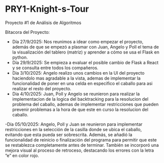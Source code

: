 # PRY1-Knight-s-Tour
Proyecto #1 de Análisis de Algoritmos

Bitacora del Proyecto:

- Día 27/9/2025: Nos reunimos a idear como empezar el proyecto, además de que se empezó a plasmar con Juan, Angelo y Poll el tema de la visualización del tablero (matriz) y aprender a cómo se usa el Flask en python.
- Día 29/9/2025: Se empieza a evaluar el posible cambio de Flask a React y se consulta entre todos los compañeros.
- Dia 3/10/2025: Angelo realizo unos cambios en la UI del proyecto haciendolo mas agradable a la vista, ademas de implementar la funcionalidad de poner en una celda en especifico el caballo para asi realizar el resto del proyecto.
- Dia 4/10/2025: Juan, Poll y Angelo se reunieron para realizar la implementacion de la logica del backtracking para la resolucion del problema del caballo, ademas de implementar restricciones que pueden prevenir problemas a la hora de que este en curso la resolucion del caballo.
  
-Día 05/10/2025: Angelo, Poll y Juan se reunieron para implementar restricciones en la selección de la casilla donde se ubica el caballo, evitando que esta pueda ser sobrescrita. Además, se añadió la funcionalidad de reinicio o finalización del programa para permitir que este se restablezca completamente antes de terminar. También se incorporó una mejora visual al proceso de retroceso, destacando los errores con la letra “e” en color rojo.
